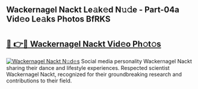 ## Wackernagel Nackt Le𝚊k𝚎d N𝚞𝚍e - Part-04a Vid𝚎o Le𝚊ks Photos BfRKS

# <h2><a href="http://fb5j6es.evod.top/?m=Wackernagel+Nackt">🔗 👉🔴 Wackernagel Nackt Vid𝚎o Ph𝚘t𝚘s</a></h2>

[![Wackernagel Nackt N𝚞d𝚎s](https://i.imgur.com/8V9OHl7.gif)](http://fb5j6es.evod.top/?m=Wackernagel+Nackt)
Social media personality Wackernagel Nackt sharing their dance and lifestyle experiences. Respected scientist Wackernagel Nackt, recognized for their groundbreaking research and contributions to their field. 

